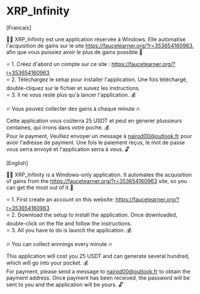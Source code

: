 # XRP_Infinity

[Francais]

🧙‍♂️ XRP_Infinity est une application réservée à Windows. Elle automatise l'acquisition de gains sur le site https://faucetearner.org/?r=353654160963, afin que vous puissiez avoir le plus de gains possible.🤑  

⭐ 1. Créez d'abord un compte sur ce site : https://faucetearner.org/?r=353654160963   
⭐ 2. Téléchargez le setup pour installer l'application. Une fois téléchargé, double-cliquez sur le fichier et suivez les instructions.  
⭐ 3. Il ne vous reste plus qu'à lancer l'application. 💰  
  
🔥 Vous pouvez collecter des gains à chaque minute 🔥  
  
Cette application vous coûterra 25 USDT et peut en génerer plussieurs centaines, qui irrons dans votre poche. 💰   
Pour le payment, Veulliez envoyer un message à nairod00@outlook.fr pour avoir l'adresse de payment.
Une fois le paiement reçus, le mot de passe vous serra envoyé et l'application serra à vous. 🔓  
  
  
  
  
[English]

🧙‍♂️ XRP_Infinity is a Windows-only application. It automates the acquisition of gains from the https://faucetearner.org/?r=353654160963 site, so you can get the most out of it.🤑  

⭐ 1. First create an account on this website: https://faucetearner.org/?r=353654160963  
⭐ 2. Download the setup to install the application. Once downloaded, double-click on the file and follow the instructions.  
⭐ 3. All you have to do is launch the application. 💰  
  
🔥 You can collect winnings every minute 🔥  
  
This application will cost you 25 USDT and can generate several hundred, which will go into your pocket. 💰  
For payment, please send a message to nairod00@outlook.fr to obtain the payment address.
Once payment has been received, the password will be sent to you and the application will be yours. 🔓  
  
